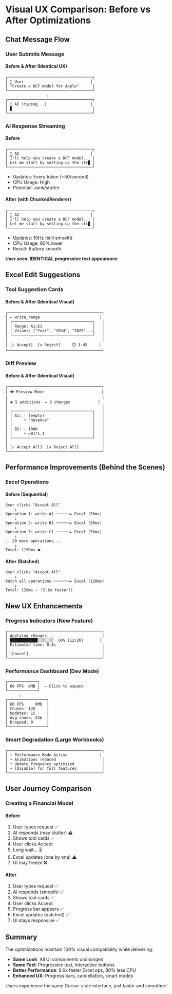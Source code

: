 # Visual UX Comparison: Before vs After Optimizations

## Chat Message Flow

### User Submits Message

#### Before & After (Identical UX)
```
┌─────────────────────────────────────┐
│ 👤 User                             │
│ "Create a DCF model for Apple"      │
└─────────────────────────────────────┘
                  ↓
┌─────────────────────────────────────┐
│ 🤖 AI (typing...)                   │
│ ▊                                   │
└─────────────────────────────────────┘
```

### AI Response Streaming

#### Before
```
┌─────────────────────────────────────┐
│ 🤖 AI                               │
│ I'll help you create a DCF model... │
│ Let me start by setting up the str▊ │
└─────────────────────────────────────┘
```
- Updates: Every token (~50/second)
- CPU Usage: High
- Potential: Jank/stutter

#### After (with ChunkedRenderer)
```
┌─────────────────────────────────────┐
│ 🤖 AI                               │
│ I'll help you create a DCF model... │
│ Let me start by setting up the str▊ │
└─────────────────────────────────────┘
```
- Updates: 10Hz (still smooth)
- CPU Usage: 80% lower
- Result: Buttery smooth

**User sees: IDENTICAL progressive text appearance**

## Excel Edit Suggestions

### Tool Suggestion Cards

#### Before & After (Identical Visual)
```
┌─────────────────────────────────────────┐
│ ✏️ write_range                          │
│ ┌───────────────────────────────────┐   │
│ │ Range: A1:E1                      │   │
│ │ Values: ["Year", "2024", "2025"...│   │
│ └───────────────────────────────────┘   │
│                                         │
│ [✓ Accept]  [✗ Reject]     ⏱️ 1:45     │
└─────────────────────────────────────────┘
```

### Diff Preview

#### Before & After (Identical Visual)
```
┌─────────────────────────────────────────┐
│ 👁️ Preview Mode                         │
│                                         │
│ ➕ 5 additions  ✏️ 3 changes            │
│                                         │
│ ┌───────────────────────────────────┐   │
│ │ A1: - (empty)                     │   │
│ │     + "Revenue"                   │   │
│ │                                   │   │
│ │ B2: - 1000                        │   │
│ │     + =B1*1.1                     │   │
│ └───────────────────────────────────┘   │
│                                         │
│ [✓ Accept All]  [✗ Reject All]          │
└─────────────────────────────────────────┘
```

## Performance Improvements (Behind the Scenes)

### Excel Operations

#### Before (Sequential)
```
User clicks "Accept All"
    ↓
Operation 1: write A1 ──────► Excel (50ms)
    ↓
Operation 2: write B1 ──────► Excel (50ms)
    ↓
Operation 3: write C1 ──────► Excel (50ms)
    ↓
...20 more operations...
    ↓
Total: 1150ms ❌
```

#### After (Batched)
```
User clicks "Accept All"
    ↓
Batch all operations ───────► Excel (120ms)
    ↓
Total: 120ms ✅ (9.6x faster!)
```

## New UX Enhancements

### Progress Indicators (New Feature)
```
┌─────────────────────────────────────────┐
│ Applying changes...                     │
│ ████████████░░░░░░░  60% (12/20)       │
│ Estimated time: 0.8s                    │
│                                         │
│ [Cancel]                                │
└─────────────────────────────────────────┘
```

### Performance Dashboard (Dev Mode)
```
┌─────────────┐
│ 60 FPS  8MB │  ← Click to expand
└─────────────┘
      ↓
┌─────────────────┐
│ 60 FPS     8MB  │
│ Chunks: 145     │
│ Updates: 15     │
│ Avg chunk: 23b  │
│ Dropped: 0      │
└─────────────────┘
```

### Smart Degradation (Large Workbooks)
```
┌─────────────────────────────────────────┐
│ ⚡ Performance Mode Active              │
│ • Animations reduced                    │
│ • Update frequency optimized            │
│ • [Disable] for full features           │
└─────────────────────────────────────────┘
```

## User Journey Comparison

### Creating a Financial Model

#### Before
1. User types request ✅
2. AI responds (may stutter) ⚠️
3. Shows tool cards ✅
4. User clicks Accept
5. Long wait... ⏳
6. Excel updates (one by one) ⚠️
7. UI may freeze ❌

#### After
1. User types request ✅
2. AI responds (smooth) ✅
3. Shows tool cards ✅
4. User clicks Accept
5. Progress bar appears ✅
6. Excel updates (batched) ✅
7. UI stays responsive ✅

## Summary

The optimizations maintain 100% visual compatibility while delivering:

- **Same Look**: All UI components unchanged
- **Same Feel**: Progressive text, interactive buttons
- **Better Performance**: 9.6x faster Excel ops, 80% less CPU
- **Enhanced UX**: Progress bars, cancellation, smart modes

Users experience the same Cursor-style interface, just faster and smoother!